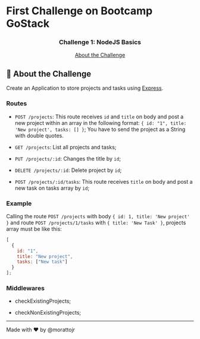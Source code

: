 # First Challenge on Bootcamp GoStack

<h3 align="center">
  Challenge 1: NodeJS Basics
</h3>

<p align="center">
  <a href="#rocket-sobre-o-desafio">About the Challenge</a>
</p>

## :rocket: About the Challenge
Create an Application to store projects and tasks using [Express](https://expressjs.com/pt-br/).

### Routes

- `POST /projects`: This route receives `id` and `title` on body and post a new project within an array in the following format: `{ id: "1", title: 'New project', tasks: [] }`; You have to send the project as a String with double quotes.

- `GET /projects`: List all projects and tasks;

- `PUT /projects/:id`: Changes the title by `id`;

- `DELETE /projects/:id`: Delete project by `id`;

- `POST /projects/:id/tasks`: This route receives `title` on body and post a new task on tasks array by `id`;

### Example

Calling the route `POST /projects` with body `{ id: 1, title: 'New project' }` and route `POST /projects/1/tasks` with `{ title: 'New Task' }`, projects array must be like this:

```js
[
  {
    id: "1",
    title: "New project",
    tasks: ["New task"]
  }
];
```

### Middlewares

- checkExistingProjects;

- checkNonExistingProjects;

---

Made with ♥ by @morattojr


